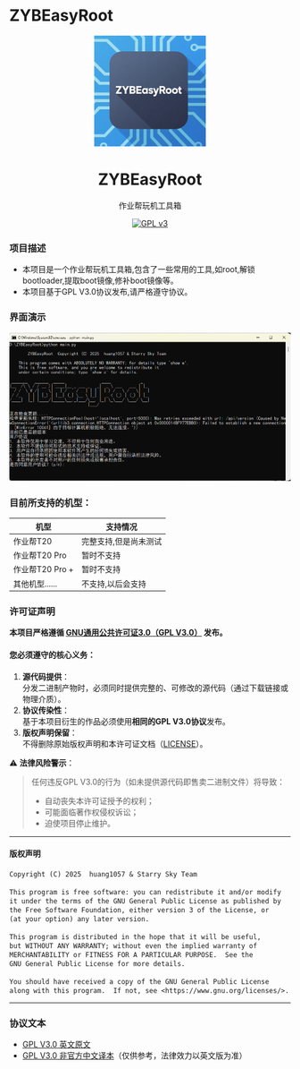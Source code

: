 # ZYBEasyRoot
<div align="center">
  <img src="icon.png" width="200" alt="ZYBEasyRoot Logo">
  <h1>ZYBEasyRoot</h1>
  <p>作业帮玩机工具箱</p>
  <a href="https://www.gnu.org/licenses/gpl-3.0">
    <img src="https://img.shields.io/badge/License-GPLv3-blue.svg" alt="GPL v3">
  </a>
</div>

### 项目描述
* 本项目是一个作业帮玩机工具箱,包含了一些常用的工具,如root,解锁bootloader,提取boot镜像,修补boot镜像等。
* 本项目基于GPL V3.0协议发布,请严格遵守协议。

### 界面演示
![界面演示](example.png)

### 目前所支持的机型：
| 机型 | 支持情况 |
| --- | --- |
| 作业帮T20 | 完整支持,但是尚未测试 |
| 作业帮T20 Pro | 暂时不支持 |
| 作业帮T20 Pro + | 暂时不支持 |
| 其他机型...... | 不支持,以后会支持 |

### 许可证声明  
**本项目严格遵循 [GNU通用公共许可证3.0（GPL V3.0）](https://www.gnu.org/licenses/gpl-3.0.en.html) 发布。**  

#### 您必须遵守的核心义务：  
1. **源代码提供**：  
   分发二进制产物时，必须同时提供完整的、可修改的源代码（通过下载链接或物理介质）。  
2. **协议传染性**：  
   基于本项目衍生的作品必须使用**相同的GPL V3.0协议**发布。  
3. **版权声明保留**：  
   不得删除原始版权声明和本许可证文档（[LICENSE](LICENSE)）。  

⚠️ **法律风险警示**：  
> 任何违反GPL V3.0的行为（如未提供源代码即售卖二进制文件）将导致：  
> - 自动丧失本许可证授予的权利；  
> - 可能面临著作权侵权诉讼；  
> - 迫使项目停止维护。  

---
#### 版权声明
~~~
Copyright (C) 2025  huang1057 & Starry Sky Team

This program is free software: you can redistribute it and/or modify
it under the terms of the GNU General Public License as published by
the Free Software Foundation, either version 3 of the License, or
(at your option) any later version.

This program is distributed in the hope that it will be useful,
but WITHOUT ANY WARRANTY; without even the implied warranty of
MERCHANTABILITY or FITNESS FOR A PARTICULAR PURPOSE.  See the
GNU General Public License for more details.

You should have received a copy of the GNU General Public License
along with this program.  If not, see <https://www.gnu.org/licenses/>.
~~~
---
### 协议文本  
- [GPL V3.0 英文原文](https://www.gnu.org/licenses/gpl-3.0.en.html)  
- [GPL V3.0 非官方中文译本](https://www.gnu.org/licenses/gpl-3.0.zh-cn.html)（仅供参考，法律效力以英文版为准）